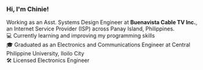 ### Hi, I'm Chinie!

Working as an Asst. Systems Design Engineer at **Buenavista Cable TV Inc.**, an Internet Service Provider (ISP) across Panay Island, Philippines.<br/>
💻 Currently learning and improving my programming skills<br/>
🎓 Graduated as an Electronics and Communications Engineer at Central Philippine University, Iloilo City<br/>
🛠️ Licensed Electronics Engineer<br/>
